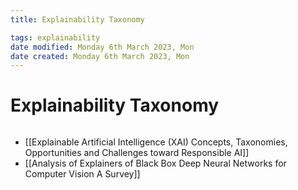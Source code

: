 ```yaml
---
title: Explainability Taxonomy

tags: explainability 
date modified: Monday 6th March 2023, Mon
date created: Monday 6th March 2023, Mon
---
```


# Explainability Taxonomy
```toc
```

- [[Explainable Artificial Intelligence (XAI) Concepts, Taxonomies, Opportunities and Challenges toward Responsible AI]]
- [[Analysis of Explainers of Black Box Deep Neural Networks for Computer Vision A Survey]]



